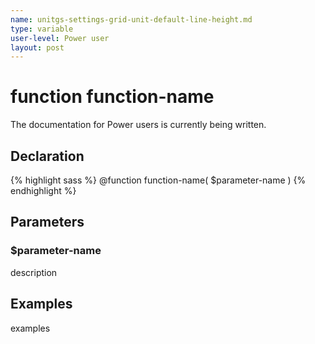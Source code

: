```yaml
---
name: unitgs-settings-grid-unit-default-line-height.md
type: variable
user-level: Power user
layout: post
---
```


# function function-name

The documentation for Power users is currently being written.

## Declaration

{% highlight sass %}
@function function-name(
	$parameter-name
)
{% endhighlight %}

## Parameters

### $parameter-name

description

## Examples

examples